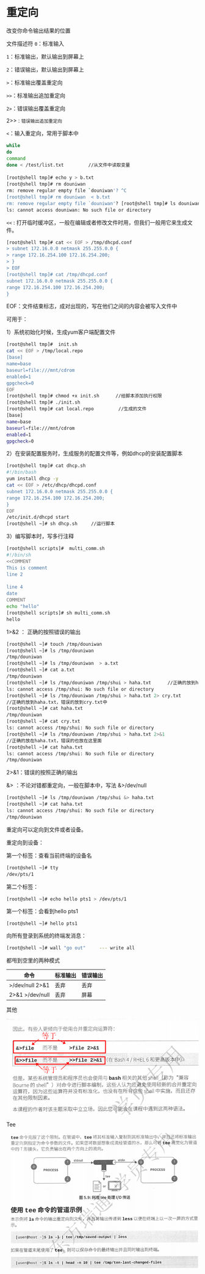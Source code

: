 # 重定向



改变你命令输出结果的位置

文件描述符
`0`：标准输入

`1`：标准输出，默认输出到屏幕上

`2`：错误输出，默认输出到屏幕上

`>`：标准输出覆盖重定向

`>>`：标准输出追加重定向

`2>`：错误输出覆盖重定向

 2>>`：错误输出追加重定向`

`<`：输入重定向，常用于脚本中

```bash
while 
do
command
done < /test/list.txt         //从文件中读取变量

[root@shell tmp]# echo y > b.txt
[root@shell tmp]# rm douniwan 
rm: remove regular empty file `douniwan'? ^C
[root@shell tmp]# rm douniwan  < b.txt 
rm: remove regular empty file `douniwan'? [root@shell tmp]# ls douniwan
ls: cannot access douniwan: No such file or directory          
```

`<<` :   打开临时缓冲区，一般在编辑或者修改文件时用，但我们一般用它来生成文件。

```bash
[root@shell tmp]# cat << EOF > /tmp/dhcpd.conf 
> subnet 172.16.0.0 netmask 255.255.0.0 {
> range 172.16.254.100 172.16.254.200;
> }
> EOF
[root@shell tmp]# cat /tmp/dhcpd.conf 
subnet 172.16.0.0 netmask 255.255.0.0 {
range 172.16.254.100 172.16.254.200;
}
```

EOF：文件结束标志，成对出现的，写在他们之间的内容会被写入文件中

可用于：

1）系统初始化时候，生成yum客户端配置文件

```bash
[root@shell tmp]#  init.sh
cat << EOF > /tmp/local.repo
[base]
name=base
baseurl=file:///mnt/cdrom
enabled=1
gpgcheck=0
EOF
[root@shell tmp]# chmod +x init.sh      //给脚本添加执行权限
[root@shell tmp]# ./init.sh 
[root@shell tmp]# cat local.repo         //生成的文件
[base]
name=base
baseurl=file:///mnt/cdrom
enabled=1
gpgcheck=0
```

2）在安装配置服务时，生成服务的配置文件等，例如dhcp的安装配置脚本

```bash
[root@shell tmp]# cat dhcp.sh 
#!/bin/bash
yum install dhcp -y
cat << EOF > /etc/dhcp/dhcpd.conf 
subnet 172.16.0.0 netmask 255.255.0.0 {
range 172.16.254.100 172.16.254.200;
}
EOF
/etc/init.d/dhcpd start   
[root@shell ~]# sh dhcp.sh     //运行脚本
```

3）编写脚本时，写多行注释

```bash
[root@shell scripts]#  multi_comm.sh
#!/bin/sh
<<COMMENT
This is comment
line 2

line 4
date
COMMENT
echo "hello"
[root@shell scripts]# sh multi_comm.sh 
hello 
```

1>&2 ：  正确的按照错误的输出

```bash
[root@shell ~]# touch /tmp/douniwan
[root@shell ~]# ls /tmp/douniwan 
/tmp/douniwan
[root@shell ~]# ls /tmp/douniwan  > a.txt
[root@shell ~]# cat a.txt 
/tmp/douniwan
[root@shell ~]# ls /tmp/douniwan /tmp/shui > haha.txt      //正确的放到haha.txt
ls: cannot access /tmp/shui: No such file or directory
[root@shell ~]# ls /tmp/douniwan /tmp/shui > haha.txt 2> cry.txt  
//正确的放到haha.txt，错误的放到cry.txt中
[root@shell ~]# cat haha.txt 
/tmp/douniwan
[root@shell ~]# cat cry.txt 
ls: cannot access /tmp/shui: No such file or directory
[root@shell ~]# ls /tmp/douniwan /tmp/shui > haha.txt 2>&1 
//正确的放在haha.txt，错误的也放在这里面
[root@shell ~]# cat haha.txt 
ls: cannot access /tmp/shui: No such file or directory
/tmp/douniwan
```

2>&1：错误的按照正确的输出

&> ：不论对错都重定向，一般在脚本中，写法 &>/dev/null

```bash
[root@shell ~]# ls /tmp/douniwan /tmp/shui &> haha.txt
[root@shell ~]# cat haha.txt 
ls: cannot access /tmp/shui: No such file or directory
/tmp/douniwan
```

重定向可以定向到文件或者设备。

重定向到设备：

第一个标签：查看当前终端的设备名

```bash
[root@shell ~]# tty
/dev/pts/1
```

第二个标签：

```bash
[root@shell ~]# echo hello pts1 > /dev/pts/1
```


第一个标签：会看到hello pts1 

```
[root@shell ~]# hello pts1
```

向所有登录到系统的终端发消息：
```bash
[root@shell ~]# wall "go out"     --- write all
```


 都甩到空里的两种模式

| 命令            | 标准输出 | 错误输出 |
| --------------- | -------- | -------- |
| >/dev/null 2>&1 | 丢弃     | 丢弃     |
| 2>&1 >/dev/null | 丢弃     | 屏幕     |

其他

<img src="https://raw.githubusercontent.com/yinzhipeng123/Picture_Bed/main/202204100245834.png" style="zoom:67%;" />

Tee

<img src="https://raw.githubusercontent.com/yinzhipeng123/Picture_Bed/main/202204100245663.png" style="zoom:67%;" />